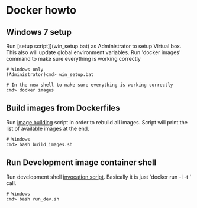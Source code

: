 # Docker howto

## Windows 7 setup

Run [setup script]](win_setup.bat) as Administrator to setup Virtual box. This also will update
global environment variables. Run 'docker images' command to make sure
everything is working correctly

    # Windows only
    (Administrator)cmd> win_setup.bat

    # In the new shell to make sure everything is working correctly
    cmd> docker images

## Build images from Dockerfiles

Run [image building](build_images.sh) script in order to rebuild all images. Script
will print the list of available images at the end.

    # Windows
    cmd> bash build_images.sh

## Run Development image container shell

Run development shell [invocation script](run_dev.sh). Basically it is just
'docker run -i -t <image>' call.

    # Windows
    cmd> bash run_dev.sh

